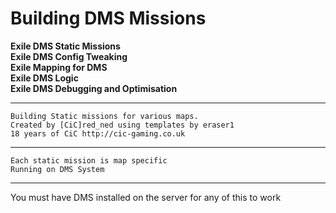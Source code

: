 # Building DMS Missions 
<b>Exile DMS Static Missions</b><br>
<b>Exile DMS Config Tweaking</b><br>
<b>Exile Mapping for DMS</b><br>
<b>Exile DMS Logic</b><br>
<b>Exile DMS Debugging and Optimisation</b><br>

*******************************************************
	Building Static missions for various maps.
	Created by [CiC]red_ned using templates by eraser1 
	18 years of CiC http://cic-gaming.co.uk
*******************************************************
	Each static mission is map specific
	Running on DMS System
*******************************************************
You must have DMS installed on the server for any of this to work